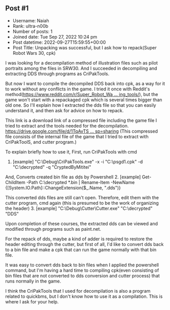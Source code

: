 ## Post #1
- Username: Naiah
- Rank: ultra-n00b
- Number of posts: 1
- Joined date: Tue Sep 27, 2022 10:24 pm
- Post datetime: 2022-09-27T15:59:55+00:00
- Post Title: Unpacking was successful, but I ask how to repack(Super Robot Wars 30, cpk)

I was looking for a decompilation method of illustration files such as pilot portraits among the files in SRW30.
And I succeeded in decompiling and extracting DDS through programs as CriPakTools.

But now I want to compile the decompiled DDS back into cpk, as a way for it to work without any conflicts in the game.
I tried it once with Reddit's method([https://www.reddit.com/r/Super_Robot_Wa ... ing_tools/](https://www.reddit.com/r/Super_Robot_Wars/comments/qtuh6i/srw30_modding_tools/)), but the game won't start with a repackaged cpk which is several times bigger than old one. So I'll explain how I extracted the dds file so that you can easily understand it, and then ask for advice on how to repack.

This link is a download link of a compressed file including the game file I tried to extract and the tools needed for the decompilation.
[https://drive.google.com/file/d/1TqAvTS ... sp=sharing](https://drive.google.com/file/d/1TqAvTS3Zvl2hXa_NWgiXyLwaubr9Q4FE/view?usp=sharing)
(This compressed file consists of the internal file of the game that I tried to extract with CriPakToolS, and cutter program.)

To explain briefly how to use it, First, run CriPakTools with cmd 
1. [example]  "C:\Debug\CriPakTools.exe" -x -i "C:\psgd1.cpk" -d "C:\decrypted" -q "CryptedByMititei"

And, Converts created bin file as dds by Powershell
2. [example] Get-ChildItem -Path C:\decrypted *.bin | Rename-Item -NewName {[System.IO.Path]::ChangeExtension($_.Name, ".dds")}

This converted dds files are still can't open. Therefore, edit them with the cutter program, cmd again (this is presumed to be the work of organizing the header)
3. [example] "C:\Debug\Cutter\Cutter.exe" "C:\decrypted" "DDS"

Upon completion of these courses, the extracted dds can be viewed and modified through programs such as paint.net.

For the repack of dds, maybe a kind of adder is required to restore the header editing through the cutter, but first of all, I'd like to convert dds back to a bin file and make a cpk that can run the game normally with that bin file.

It was easy to convert dds back to bin files when I applied the powershell command, but I'm having a hard time to compiling cpk(even consisting of bin files that are not converted to dds conversion and cutter process) that runs normally in the game.

I think the CriPakTools that I used for decompilation is also a program related to quickbms, but I don't know how to use it as a compilation. This is where I ask for your help.
